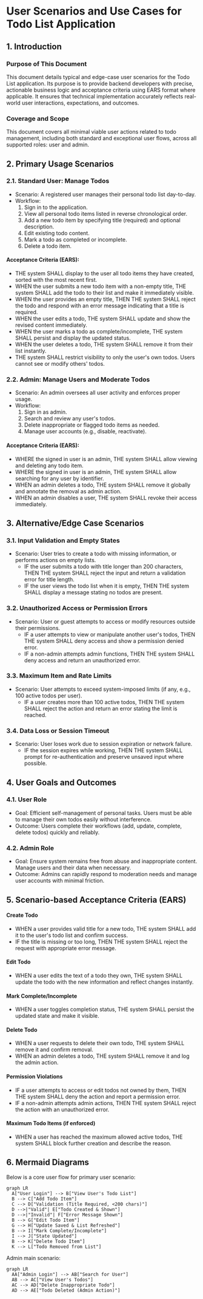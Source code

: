 # User Scenarios and Use Cases for Todo List Application

## 1. Introduction
### Purpose of This Document
This document details typical and edge-case user scenarios for the Todo List application. Its purpose is to provide backend developers with precise, actionable business logic and acceptance criteria using EARS format where applicable. It ensures that technical implementation accurately reflects real-world user interactions, expectations, and outcomes.

### Coverage and Scope
This document covers all minimal viable user actions related to todo management, including both standard and exceptional user flows, across all supported roles: user and admin.

## 2. Primary Usage Scenarios

### 2.1. Standard User: Manage Todos
- Scenario: A registered user manages their personal todo list day-to-day.
- Workflow:
  1. Sign in to the application.
  2. View all personal todo items listed in reverse chronological order.
  3. Add a new todo item by specifying title (required) and optional description.
  4. Edit existing todo content.
  5. Mark a todo as completed or incomplete.
  6. Delete a todo item.

#### Acceptance Criteria (EARS):
- THE system SHALL display to the user all todo items they have created, sorted with the most recent first.
- WHEN the user submits a new todo item with a non-empty title, THE system SHALL add the todo to their list and make it immediately visible.
- WHEN the user provides an empty title, THEN THE system SHALL reject the todo and respond with an error message indicating that a title is required.
- WHEN the user edits a todo, THE system SHALL update and show the revised content immediately.
- WHEN the user marks a todo as complete/incomplete, THE system SHALL persist and display the updated status.
- WHEN the user deletes a todo, THE system SHALL remove it from their list instantly.
- THE system SHALL restrict visibility to only the user's own todos. Users cannot see or modify others' todos.

### 2.2. Admin: Manage Users and Moderate Todos
- Scenario: An admin oversees all user activity and enforces proper usage.
- Workflow:
  1. Sign in as admin.
  2. Search and review any user's todos.
  3. Delete inappropriate or flagged todo items as needed.
  4. Manage user accounts (e.g., disable, reactivate).

#### Acceptance Criteria (EARS):
- WHERE the signed in user is an admin, THE system SHALL allow viewing and deleting any todo item.
- WHERE the signed in user is an admin, THE system SHALL allow searching for any user by identifier.
- WHEN an admin deletes a todo, THE system SHALL remove it globally and annotate the removal as admin action.
- WHEN an admin disables a user, THE system SHALL revoke their access immediately.

## 3. Alternative/Edge Case Scenarios

### 3.1. Input Validation and Empty States
- Scenario: User tries to create a todo with missing information, or performs actions on empty lists.
  - IF the user submits a todo with title longer than 200 characters, THEN THE system SHALL reject the input and return a validation error for title length.
  - IF the user views the todo list when it is empty, THEN THE system SHALL display a message stating no todos are present.

### 3.2. Unauthorized Access or Permission Errors
- Scenario: User or guest attempts to access or modify resources outside their permissions.
  - IF a user attempts to view or manipulate another user's todos, THEN THE system SHALL deny access and show a permission denied error.
  - IF a non-admin attempts admin functions, THEN THE system SHALL deny access and return an unauthorized error.

### 3.3. Maximum Item and Rate Limits
- Scenario: User attempts to exceed system-imposed limits (if any, e.g., 100 active todos per user).
  - IF a user creates more than 100 active todos, THEN THE system SHALL reject the action and return an error stating the limit is reached.

### 3.4. Data Loss or Session Timeout
- Scenario: User loses work due to session expiration or network failure.
  - IF the session expires while working, THEN THE system SHALL prompt for re-authentication and preserve unsaved input where possible.

## 4. User Goals and Outcomes

### 4.1. User Role
- Goal: Efficient self-management of personal tasks. Users must be able to manage their own todos easily without interference.
- Outcome: Users complete their workflows (add, update, complete, delete todos) quickly and reliably.

### 4.2. Admin Role
- Goal: Ensure system remains free from abuse and inappropriate content. Manage users and their data when necessary.
- Outcome: Admins can rapidly respond to moderation needs and manage user accounts with minimal friction.

## 5. Scenario-based Acceptance Criteria (EARS)

#### Create Todo
- WHEN a user provides valid title for a new todo, THE system SHALL add it to the user's todo list and confirm success.
- IF the title is missing or too long, THEN THE system SHALL reject the request with appropriate error message.

#### Edit Todo
- WHEN a user edits the text of a todo they own, THE system SHALL update the todo with the new information and reflect changes instantly.

#### Mark Complete/Incomplete
- WHEN a user toggles completion status, THE system SHALL persist the updated state and make it visible.

#### Delete Todo
- WHEN a user requests to delete their own todo, THE system SHALL remove it and confirm removal.
- WHEN an admin deletes a todo, THE system SHALL remove it and log the admin action.

#### Permission Violations
- IF a user attempts to access or edit todos not owned by them, THEN THE system SHALL deny the action and report a permission error.
- IF a non-admin attempts admin actions, THEN THE system SHALL reject the action with an unauthorized error.

#### Maximum Todo Items (if enforced)
- WHEN a user has reached the maximum allowed active todos, THE system SHALL block further creation and describe the reason.

## 6. Mermaid Diagrams

Below is a core user flow for primary user scenario:

```mermaid
graph LR
  A["User Login"] --> B["View User's Todo List"]
  B --> C["Add Todo Item"]
  C --> D["Validation (Title Required, <200 chars)"]
  D -->|"Valid"| E["Todo Created & Shown"]
  D -->|"Invalid"| F["Error Message Shown"]
  B --> G["Edit Todo Item"]
  G --> H["Update Saved & List Refreshed"]
  B --> I["Mark Complete/Incomplete"]
  I --> J["State Updated"]
  B --> K["Delete Todo Item"]
  K --> L["Todo Removed from List"]
```

Admin main scenario:

```mermaid
graph LR
  AA["Admin Login"] --> AB["Search for User"]
  AB --> AC["View User's Todos"]
  AC --> AD["Delete Inappropriate Todo"]
  AD --> AE["Todo Deleted (Admin Action)"]
```
